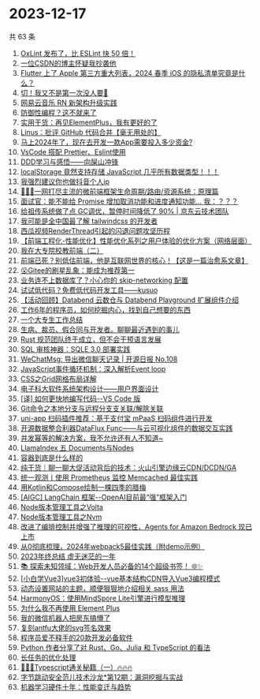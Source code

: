 # 2023-12-17

共 63 条

<!-- BEGIN JUEJIN -->
<!-- 最后更新时间 2023-12-17 16:07:33 +0800 -->
1. [OxLint 发布了，比 ESLint 快 50 倍！](https://juejin.cn/post/7312338839695212571)
1. [一位CSDN的博主怀疑我抄袭他](https://juejin.cn/post/7312273015874338857)
1. [Flutter 上了 Apple 第三方重大列表，2024 春季 iOS 的隐私清单究竟是什么？](https://juejin.cn/post/7311876701909549065)
1. [切！我又不是第一次没人要🤡](https://juejin.cn/post/7312304122535133220)
1. [网易云音乐 RN 新架构升级实践](https://juejin.cn/post/7312176750591934516)
1. [防御性编程？这不就来了](https://juejin.cn/post/7312376672665075722)
1. [实用干货：再见ElementPlus，我有更好的了](https://juejin.cn/post/7312818330153091098)
1. [Linus：批评 GitHub 代码合并【毫无用处的】](https://juejin.cn/post/7312293783973675008)
1. [马上2024年了，现在去开发一款App需要投入多少资金?](https://juejin.cn/post/7312353213348347916)
1. [VsCode 搭配 Prettier、Eslint使用](https://juejin.cn/post/7311633278498504744)
1. [DDD学习与感悟——向屎山冲锋](https://juejin.cn/post/7311871555528704054)
1. [localStorage 竟然支持存储 JavaScript 几乎所有数据类型！！！](https://juejin.cn/post/7311876701910908937)
1. [我强烈建议你也做抖音个人ip](https://juejin.cn/post/7312404619518853146)
1. [🥇🥇🥇一网打尽主流的微前端框架生命周期/路由/资源系统：原理篇](https://juejin.cn/post/7311907901047324722)
1. [面试官：能不能给 Promise 增加取消功能和进度通知功能...  我：？？？](https://juejin.cn/post/7312349904046735400)
1. [给祖传系统做了点 GC调优，暂停时间降低了 90% | 京东云技术团队](https://juejin.cn/post/7311623433817571365)
1. [我可能是全中国最了解 tailwindcss 的开发者](https://juejin.cn/post/7312723512724209718)
1. [西瓜视频RenderThread引起的闪退问题攻坚历程](https://juejin.cn/post/7312304122535198756)
1. [【前端工程化-性能优化】性能优化系列之用户体验的优化方案（网络层面）](https://juejin.cn/post/7311876701910925321)
1. [我在大专院校教前端（二）](https://juejin.cn/post/7312797734771408930)
1. [前端已死？别低估前端，他是互联网世界的核心！【这是一篇治愈系文章】](https://juejin.cn/post/7312284396711919651)
1. [😮Gitee的刷星乱象：能成为推荐第一](https://juejin.cn/post/7311979022330953747)
1. [业务连不上数据库了？小心你的 skip-networking 配置](https://juejin.cn/post/7311602698712498227)
1. [试试低代码？免费低代码开发工具——kusuo](https://juejin.cn/post/7312353149812785193)
1. [【活动回顾】Databend 云数仓与 Databend Playground 扩展组件介绍](https://juejin.cn/post/7312241785543475215)
1. [工作6年的程序员，如何挖掘内心，找到自己想要的东西](https://juejin.cn/post/7312266765123010600)
1. [一个大专生工作总结](https://juejin.cn/post/7312352526706524201)
1. [生病、裁员、假合同与开发者。聊聊最近遇到的事儿](https://juejin.cn/post/7312722655224627212)
1. [Rust 规范团队终于成立，但不会干预语言发展](https://juejin.cn/post/7312266765123780648)
1. [SQL 审核神器：SQLE 3.0 部署实践](https://juejin.cn/post/7312035320376508442)
1. [WeChatMsg: 导出微信聊天记录 | 开源日报 No.108](https://juejin.cn/post/7312353826082357302)
1. [JavaScript事件循环机制：深入解析Event loop](https://juejin.cn/post/7312275586256814130)
1. [CSS之Grid网格布局详解](https://juejin.cn/post/7311631975470465039)
1. [电子科大软件系统架构设计——用户界面设计](https://juejin.cn/post/7312273015874355241)
1. [[译] 如何更快地编写代码--VS Code 版](https://juejin.cn/post/7312342529664008218)
1. [Git命令之本地分支与远程分支支关联/解除关联](https://juejin.cn/post/7312352526706753577)
1. [uni-app 扫码插件推荐：基于支付宝 mPaaS 扫码组件进行开发](https://juejin.cn/post/7312358144924188722)
1. [开源数据整合利器DataFlux Func——与云可视化组件的数据交互实践](https://juejin.cn/post/7312293783973560320)
1. [并发幂等的解决方案，我不允许还有人不知道~](https://juejin.cn/post/7311736237899366409)
1. [LlamaIndex 五 Documents与Nodes](https://juejin.cn/post/7311618702591868954)
1. [容器到底是什么样的](https://juejin.cn/post/7312356320207798283)
1. [纯干货｜聊一聊大促活动背后的技术：火山引擎边缘云CDN/DCDN/GA](https://juejin.cn/post/7312330825206284339)
1. [统一观测丨使用 Prometheus 监控 Memcached 最佳实践](https://juejin.cn/post/7312352526706868265)
1. [用Kotlin和Compose绘制一棵四季的腊梅](https://juejin.cn/post/7311997169950048307)
1. [[AIGC] LangChain 框架--OpenAI目前最“强”框架入门](https://juejin.cn/post/7312633390981218331)
1. [Node版本管理工具之Volta](https://juejin.cn/post/7312393081440370703)
1. [Node版本管理工具之Nvm](https://juejin.cn/post/7312330198901374991)
1. [改进了编排控制并增强了推理的可视性，Agents for Amazon Bedrock 现已上市](https://juejin.cn/post/7312035320375935002)
1. [从0彻底梳理，2024年webpack5最佳实践（附demo示例）](https://juejin.cn/post/7312294489220677632)
1. [2023年终总结 虚无迷茫的一年](https://juejin.cn/post/7312271879581417510)
1. [📚 探索未知领域：Web开发人员必备的14个超级书签！ 🌐✨](https://juejin.cn/post/7312241785542492175)
1. [[小白学Vue3]vue3初体验--vue基本结构CDN导入Vue3编程模式](https://juejin.cn/post/7312352526707032105)
1. [动态设置网站的主题，顺便狠狠地介绍相关 sass 用法](https://juejin.cn/post/7311881316051435554)
1. [HarmonyOS：使用MindSpore Lite引擎进行模型推理](https://juejin.cn/post/7312035320375377946)
1. [为什么我不再使用 Element Plus](https://juejin.cn/post/7311871555528998966)
1. [我的微信机器人把房东搞懵了](https://juejin.cn/post/7311997169950556211)
1. [复刻antfu大佬的svg签名效果](https://juejin.cn/post/7311932190442324003)
1. [程序员爱不释手的20款开发必备软件](https://juejin.cn/post/7311959845539741696)
1. [Python 作者分享了对 Rust、Go、Julia 和 TypeScript 的看法](https://juejin.cn/post/7311958067163463743)
1. [长任务的优化处理](https://juejin.cn/post/7311632859085176832)
1. [🚀🚀🚀Typescript通关秘籍（一）🔥🔥🔥](https://juejin.cn/post/7312722655224741900)
1. [字节跳动安全范儿技术沙龙*第12期：漏洞挖掘与实战](https://juejin.cn/post/7311602485864628234)
1. [机器学习硬件十年：性能变迁与趋势](https://juejin.cn/post/7311972542805475379)
<!-- END JUEJIN -->